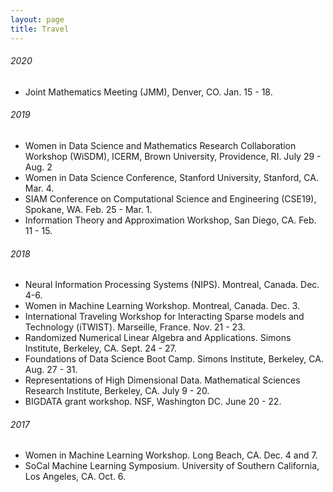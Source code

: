 ```yaml
---
layout: page
title: Travel
---
```


###### 2020
* Joint Mathematics Meeting (JMM), Denver, CO. Jan. 15 - 18.

###### 2019
* Women in Data Science and Mathematics Research Collaboration Workshop (WiSDM),
ICERM, Brown University, Providence, RI. July 29 - Aug. 2
* Women in Data Science Conference, Stanford University, Stanford, CA. Mar. 4.
* SIAM Conference on Computational Science and Engineering (CSE19), Spokane, WA. Feb. 25 - Mar. 1.
* Information Theory and Approximation Workshop, San Diego, CA. Feb. 11 - 15.

###### 2018
* Neural Information Processing Systems (NIPS). Montreal, Canada. Dec. 4-6.
* Women in Machine Learning Workshop. Montreal, Canada. Dec. 3.
* International Traveling Workshop for Interacting Sparse models and Technology (iTWIST). Marseille, France. Nov. 21 - 23.
* Randomized Numerical Linear Algebra and Applications. Simons Institute, Berkeley, CA. Sept. 24 - 27.
* Foundations of Data Science Boot Camp. Simons Institute, Berkeley, CA. Aug. 27 - 31.
* Representations of High Dimensional Data. Mathematical Sciences Research Institute, Berkeley, CA. July 9 - 20.
* BIGDATA grant workshop. NSF, Washington DC. June 20 - 22.

###### 2017
* Women in Machine Learning Workshop. Long Beach, CA. Dec. 4 and 7.
* SoCal Machine Learning Symposium. University of Southern California, Los Angeles, CA. Oct. 6.

